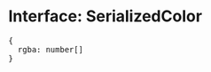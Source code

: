 # Interface: SerializedColor

<pre>
{
  rgba: number[]
}
</pre>

<script setup>
import Ref from '../../../../../components/api/Ref.vue';
</script>
